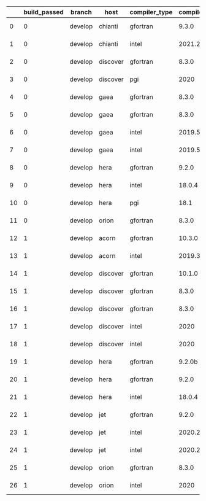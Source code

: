|    |   build_passed | branch   | host     | compiler_type   | compiler_version   | mpi_type   | mpi_version        | o_g   | os     | unit_pass   | unit_fail   | system_pass   | system_fail   | example_pass   | example_fail   | nuopc_pass   | nuopc_fail   | hash                                                                                                                                     | modified                   |
|----|----------------|----------|----------|-----------------|--------------------|------------|--------------------|-------|--------|-------------|-------------|---------------|---------------|----------------|----------------|--------------|--------------|------------------------------------------------------------------------------------------------------------------------------------------|----------------------------|
|  0 |              0 | develop  | chianti  | gfortran        | 9.3.0              | openmpi    | 4.0.5-gcc-9.3.0    | O     | Linux  | fail        | fail        | fail          | fail          | fail           | fail           | 0            | 50           | [artifacts](https://github.com/ryanlong1004/esmf-test-artifacts/tree/chianti/develop/chianti/gfortran/9.3.0/O/openmpi/4.0.5-gcc-9.3.0)   | 2022-01-31 10:08:54.357012 |
|  1 |              0 | develop  | chianti  | intel           | 2021.2             | intelmpi   | 2021.2.0-gcc-9.3.0 | O     | Linux  | fail        | fail        | fail          | fail          | fail           | fail           | 0            | 50           | [artifacts](https://github.com/ryanlong1004/esmf-test-artifacts/tree/chianti/develop/chianti/intel/2021.2/O/intelmpi/2021.2.0-gcc-9.3.0) | 2022-01-31 10:08:54.357012 |
|  2 |              0 | develop  | discover | gfortran        | 8.3.0              | mpiuni     | None               | g     | Linux  | 12174       | 0           | 8             | 0             | 43             | 0              | 0            | 50           | [artifacts](https://github.com/ryanlong1004/esmf-test-artifacts/tree/discover/develop/discover/gfortran/8.3.0/g/mpiuni/None)             | 2022-01-31 10:11:43.660799 |
|  3 |              0 | develop  | discover | pgi             | 2020               | mpiuni     | None               | g     | Linux  | 9788        | 494         | 4             | 4             | 40             | 3              | 0            | 50           | [artifacts](https://github.com/ryanlong1004/esmf-test-artifacts/tree/discover/develop/discover/pgi/2020/g/mpiuni/None)                   | 2022-01-31 10:11:43.660799 |
|  4 |              0 | develop  | gaea     | gfortran        | 8.3.0              | mpi        | 7.7.11             | g     | Unicos | 13694       | 1           | 49            | 0             | 80             | 0              | 47           | 3            | [artifacts](https://github.com/ryanlong1004/esmf-test-artifacts/tree/gaea/develop/gaea/gfortran/8.3.0/g/mpi/7.7.11)                      | 2022-01-31 10:13:56.653125 |
|  5 |              0 | develop  | gaea     | gfortran        | 8.3.0              | mpiuni     | None               | O     | Unicos | 7550        | 0           | 8             | 0             | 43             | 0              | 0            | 50           | [artifacts](https://github.com/ryanlong1004/esmf-test-artifacts/tree/gaea/develop/gaea/gfortran/8.3.0/O/mpiuni/None)                     | 2022-01-31 10:13:56.653125 |
|  6 |              0 | develop  | gaea     | intel           | 2019.5             | mpi        | 7.7.11             | O     | Unicos | 11916       | queued13    | 49            | 0             | 80             | 0              | 47           | 3            | [artifacts](https://github.com/ryanlong1004/esmf-test-artifacts/tree/gaea/develop/gaea/intel/2019.5/O/mpi/7.7.11)                        | 2022-01-31 10:13:56.653125 |
|  7 |              0 | develop  | gaea     | intel           | 2019.5             | mpiuni     | None               | g     | Unicos | 10395       | queued13    | 8             | 0             | 43             | 0              | 0            | 50           | [artifacts](https://github.com/ryanlong1004/esmf-test-artifacts/tree/gaea/develop/gaea/intel/2019.5/g/mpiuni/None)                       | 2022-01-31 10:13:56.653125 |
|  8 |              0 | develop  | hera     | gfortran        | 9.2.0              | mpiuni     | None               | g     | Linux  | 12174       | 0           | 8             | 0             | 43             | 0              | 0            | 50           | [artifacts](https://github.com/ryanlong1004/esmf-test-artifacts/tree/hera/develop/hera/gfortran/9.2.0/g/mpiuni/None)                     | 2022-01-31 09:45:39.891305 |
|  9 |              0 | develop  | hera     | intel           | 18.0.4             | mpiuni     | None               | g     | Linux  | 12174       | 0           | 8             | 0             | 43             | 0              | 0            | 50           | [artifacts](https://github.com/ryanlong1004/esmf-test-artifacts/tree/hera/develop/hera/intel/18.0.4/g/mpiuni/None)                       | 2022-01-31 09:45:39.891305 |
| 10 |              0 | develop  | hera     | pgi             | 18.1               | intelmpi   | 2018.0.4           | g     | Linux  | fail        | fail        | fail          | fail          | fail           | fail           | 0            | 50           | [artifacts](https://github.com/ryanlong1004/esmf-test-artifacts/tree/hera/develop/hera/pgi/18.1/g/intelmpi/2018.0.4)                     | 2022-01-31 09:45:39.891305 |
| 11 |              0 | develop  | orion    | gfortran        | 8.3.0              | mpiuni     | None               | O     | Linux  | fail        | fail        | fail          | fail          | fail           | fail           | queued       | queued       | [artifacts](https://github.com/ryanlong1004/esmf-test-artifacts/tree/orion/develop/orion/gfortran/8.3.0/O/mpiuni/None)                   | 2022-01-31 09:49:24.191453 |
| 12 |              1 | develop  | acorn    | gfortran        | 10.3.0             | mpich3     | 8.1.7              | g     | Linux  | 13695       | 0           | 49            | 0             | 80             | 0              | 50           | 0            | [artifacts](https://github.com/ryanlong1004/esmf-test-artifacts/tree/acorn/develop/acorn/gfortran/10.3.0/g/mpich3/8.1.7)                 | 2022-01-31 10:00:55.146670 |
| 13 |              1 | develop  | acorn    | intel           | 2019.3             | mpi        | 8.1.7              | g     | Linux  | 11931       | queued28    | 49            | 0             | 80             | 0              | 50           | 0            | [artifacts](https://github.com/ryanlong1004/esmf-test-artifacts/tree/acorn/develop/acorn/intel/2019.3/g/mpi/8.1.7)                       | 2022-01-31 10:00:55.146670 |
| 14 |              1 | develop  | discover | gfortran        | 10.1.0             | intelmpi   | 19.1.3.304         | g     | Linux  | 13680       | 15          | 49            | 0             | 80             | 0              | 50           | 0            | [artifacts](https://github.com/ryanlong1004/esmf-test-artifacts/tree/discover/develop/discover/gfortran/10.1.0/g/intelmpi/19.1.3.304)    | 2022-01-31 10:11:43.660799 |
| 15 |              1 | develop  | discover | gfortran        | 8.3.0              | intelmpi   | 19.1.3.304         | O     | Linux  | 9056        | 15          | 49            | 0             | 80             | 0              | 50           | 0            | [artifacts](https://github.com/ryanlong1004/esmf-test-artifacts/tree/discover/develop/discover/gfortran/8.3.0/O/intelmpi/19.1.3.304)     | 2022-01-31 10:11:43.660799 |
| 16 |              1 | develop  | discover | gfortran        | 8.3.0              | mpt        | 2.17               | g     | Linux  | 13695       | 0           | 49            | 0             | 80             | 0              | 46           | 4            | [artifacts](https://github.com/ryanlong1004/esmf-test-artifacts/tree/discover/develop/discover/gfortran/8.3.0/g/mpt/2.17)                | 2022-01-31 10:11:43.660799 |
| 17 |              1 | develop  | discover | intel           | 2020               | intelmpi   | 19.1.3.304         | O     | Linux  | 9071        | 0           | 49            | 0             | 80             | 0              | 50           | 0            | [artifacts](https://github.com/ryanlong1004/esmf-test-artifacts/tree/discover/develop/discover/intel/2020/O/intelmpi/19.1.3.304)         | 2022-01-31 10:11:43.660799 |
| 18 |              1 | develop  | discover | intel           | 2020               | mpt        | 2.17               | g     | Linux  | 13695       | 0           | 49            | 0             | 80             | 0              | 50           | 0            | [artifacts](https://github.com/ryanlong1004/esmf-test-artifacts/tree/discover/develop/discover/intel/2020/g/mpt/2.17)                    | 2022-01-31 10:11:43.660799 |
| 19 |              1 | develop  | hera     | gfortran        | 9.2.0b             | intelmpi   | 2020               | O     | Linux  | 9055        | 16          | 49            | 0             | 80             | 0              | 50           | 0            | [artifacts](https://github.com/ryanlong1004/esmf-test-artifacts/tree/hera/develop/hera/gfortran/9.2.0b/O/intelmpi/2020)                  | 2022-01-31 09:45:39.891305 |
| 20 |              1 | develop  | hera     | gfortran        | 9.2.0              | openmpi    | 3.1.4              | g     | Linux  | 13695       | 0           | 49            | 0             | 80             | 0              | 50           | 0            | [artifacts](https://github.com/ryanlong1004/esmf-test-artifacts/tree/hera/develop/hera/gfortran/9.2.0/g/openmpi/3.1.4)                   | 2022-01-31 09:45:39.891305 |
| 21 |              1 | develop  | hera     | intel           | 18.0.4             | intelmpi   | 2018.4.274         | O     | Linux  | 9071        | 0           | 49            | 0             | 80             | 0              | 50           | 0            | [artifacts](https://github.com/ryanlong1004/esmf-test-artifacts/tree/hera/develop/hera/intel/18.0.4/O/intelmpi/2018.4.274)               | 2022-01-31 09:45:39.891305 |
| 22 |              1 | develop  | jet      | gfortran        | 9.2.0              | openmpi    | 3.1.4              | O     | Linux  | 9071        | 0           | 49            | 0             | 80             | 0              | 50           | 0            | [artifacts](https://github.com/ryanlong1004/esmf-test-artifacts/tree/jet/develop/jet/gfortran/9.2.0/O/openmpi/3.1.4)                     | 2022-01-31 09:47:40.101746 |
| 23 |              1 | develop  | jet      | intel           | 2020.2             | intelmpi   | 2020.2             | g     | Linux  | 13695       | 0           | 49            | 0             | 80             | 0              | 50           | 0            | [artifacts](https://github.com/ryanlong1004/esmf-test-artifacts/tree/jet/develop/jet/intel/2020.2/g/intelmpi/2020.2)                     | 2022-01-31 09:47:40.101746 |
| 24 |              1 | develop  | jet      | intel           | 2020.2             | mvapich2   | 2.3                | O     | Linux  | 11939       | queued36    | 49            | 0             | 80             | 0              | 44           | 6            | [artifacts](https://github.com/ryanlong1004/esmf-test-artifacts/tree/jet/develop/jet/intel/2020.2/O/mvapich2/2.3)                        | 2022-01-31 09:47:40.101746 |
| 25 |              1 | develop  | orion    | gfortran        | 8.3.0              | openmpi    | 4.0.2              | O     | Linux  | fail        | fail        | fail          | fail          | fail           | fail           | queued       | queued       | [artifacts](https://github.com/ryanlong1004/esmf-test-artifacts/tree/orion/develop/orion/gfortran/8.3.0/O/openmpi/4.0.2)                 | 2022-01-31 09:49:24.191453 |
| 26 |              1 | develop  | orion    | intel           | 2020               | intelmpi   | 2020.2             | g     | Linux  | fail        | fail        | fail          | fail          | fail           | fail           | queued       | queued       | [artifacts](https://github.com/ryanlong1004/esmf-test-artifacts/tree/orion/develop/orion/intel/2020/g/intelmpi/2020.2)                   | 2022-01-31 09:49:24.191453 |